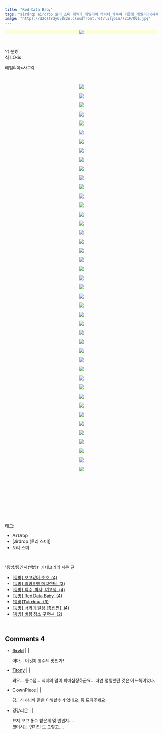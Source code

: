 ```yaml
---
title: "Red Data Baby"
tags: "airdrop airdrop 토리_스미 캐릭터_레밀리아 캐릭터_사쿠야 커플링_레밀리아x사쿠야 동방／동인지(백합)"
image: "https://d2qlf8dy658u2n.cloudfront.net/lilybin/7210/001.jpg"
---
```

<div class="article">
<div class="area_view">
<p><span class="imageblock" style="display: inline-block; width: 100%; color: rgb(185, 185, 187); text-align: center; background-color: rgb(253, 254, 214); height: auto; max-width: 100%;"><img src="{{ site.imgserver12 }}/lilybin/7210/001.jpg"/></span></p><p><br/></p><p>역 순탱<br/>식 LOkis</p><p>레밀리아x사쿠야</p><p style="text-align: center; clear: none; float: none;"><br/></p><p style="text-align: center; clear: none; float: none;"><span class="imageblock" style="display: inline-block; width: 100%; height: auto; max-width: 100%;"><img src="{{ site.imgserver12 }}/lilybin/7210/002.jpg"/></span></p><p style="text-align: center; clear: none; float: none;"><span class="imageblock" style="display: inline-block; width: 100%; height: auto; max-width: 100%;"><img src="{{ site.imgserver12 }}/lilybin/7210/003.jpg"/></span></p><p style="text-align: center; clear: none; float: none;"><span class="imageblock" style="display: inline-block; width: 100%; height: auto; max-width: 100%;"><img src="{{ site.imgserver12 }}/lilybin/7210/004.jpg"/></span></p><p style="text-align: center; clear: none; float: none;"><span class="imageblock" style="display: inline-block; width: 100%; height: auto; max-width: 100%;"><img src="{{ site.imgserver12 }}/lilybin/7210/005.jpg"/></span></p><p style="text-align: center; clear: none; float: none;"><span class="imageblock" style="display: inline-block; width: 100%; height: auto; max-width: 100%;"><img src="{{ site.imgserver12 }}/lilybin/7210/006.jpg"/></span></p><p style="text-align: center; clear: none; float: none;"><span class="imageblock" style="display: inline-block; width: 100%; height: auto; max-width: 100%;"><img src="{{ site.imgserver12 }}/lilybin/7210/007.jpg"/></span></p><p style="text-align: center; clear: none; float: none;"><span class="imageblock" style="display: inline-block; width: 100%; height: auto; max-width: 100%;"><img src="{{ site.imgserver12 }}/lilybin/7210/008.jpg"/></span></p><p style="text-align: center; clear: none; float: none;"><span class="imageblock" style="display: inline-block; width: 100%; height: auto; max-width: 100%;"><img src="{{ site.imgserver12 }}/lilybin/7210/009.jpg"/></span></p><p style="text-align: center; clear: none; float: none;"><span class="imageblock" style="display: inline-block; width: 100%; height: auto; max-width: 100%;"><img src="{{ site.imgserver12 }}/lilybin/7210/010.jpg"/></span></p><p style="text-align: center; clear: none; float: none;"><span class="imageblock" style="display: inline-block; width: 100%; height: auto; max-width: 100%;"><img src="{{ site.imgserver12 }}/lilybin/7210/011.jpg"/></span></p><p style="text-align: center; clear: none; float: none;"><span class="imageblock" style="display: inline-block; width: 100%; height: auto; max-width: 100%;"><img src="{{ site.imgserver12 }}/lilybin/7210/012.jpg"/></span></p><p style="text-align: center; clear: none; float: none;"><span class="imageblock" style="display: inline-block; width: 100%; height: auto; max-width: 100%;"><img src="{{ site.imgserver12 }}/lilybin/7210/013.jpg"/></span></p><p style="text-align: center; clear: none; float: none;"><span class="imageblock" style="display: inline-block; width: 100%; height: auto; max-width: 100%;"><img src="{{ site.imgserver12 }}/lilybin/7210/014.jpg"/></span></p><p style="text-align: center; clear: none; float: none;"><span class="imageblock" style="display: inline-block; width: 100%; height: auto; max-width: 100%;"><img src="{{ site.imgserver12 }}/lilybin/7210/015.jpg"/></span></p><p style="text-align: center; clear: none; float: none;"><span class="imageblock" style="display: inline-block; width: 100%; height: auto; max-width: 100%;"><img src="{{ site.imgserver12 }}/lilybin/7210/016.jpg"/></span></p><p style="text-align: center; clear: none; float: none;"><span class="imageblock" style="display: inline-block; width: 100%; height: auto; max-width: 100%;"><img src="{{ site.imgserver12 }}/lilybin/7210/017.jpg"/></span></p><p style="text-align: center; clear: none; float: none;"><span class="imageblock" style="display: inline-block; width: 100%; height: auto; max-width: 100%;"><img src="{{ site.imgserver12 }}/lilybin/7210/018.jpg"/></span></p><p style="text-align: center; clear: none; float: none;"><span class="imageblock" style="display: inline-block; width: 100%; height: auto; max-width: 100%;"><img src="{{ site.imgserver12 }}/lilybin/7210/019.jpg"/></span></p><p style="text-align: center; clear: none; float: none;"><span class="imageblock" style="display: inline-block; width: 100%; height: auto; max-width: 100%;"><img src="{{ site.imgserver12 }}/lilybin/7210/020.jpg"/></span></p><p style="text-align: center; clear: none; float: none;"><span class="imageblock" style="display: inline-block; width: 100%; height: auto; max-width: 100%;"><img src="{{ site.imgserver12 }}/lilybin/7210/021.jpg"/></span></p><p style="text-align: center; clear: none; float: none;"><span class="imageblock" style="display: inline-block; width: 100%; height: auto; max-width: 100%;"><img src="{{ site.imgserver12 }}/lilybin/7210/022.jpg"/></span></p><p style="text-align: center; clear: none; float: none;"><span class="imageblock" style="display: inline-block; width: 100%; height: auto; max-width: 100%;"><img src="{{ site.imgserver12 }}/lilybin/7210/023.jpg"/></span></p><p style="text-align: center; clear: none; float: none;"><span class="imageblock" style="display: inline-block; width: 100%; height: auto; max-width: 100%;"><img src="{{ site.imgserver12 }}/lilybin/7210/024.jpg"/></span></p><p style="text-align: center; clear: none; float: none;"><span class="imageblock" style="display: inline-block; width: 100%; height: auto; max-width: 100%;"><img src="{{ site.imgserver12 }}/lilybin/7210/025.jpg"/></span></p><p style="text-align: center; clear: none; float: none;"><span class="imageblock" style="display: inline-block; width: 100%; height: auto; max-width: 100%;"><img src="{{ site.imgserver12 }}/lilybin/7210/026.jpg"/></span></p><p style="text-align: center; clear: none; float: none;"><span class="imageblock" style="display: inline-block; width: 100%; height: auto; max-width: 100%;"><img src="{{ site.imgserver12 }}/lilybin/7210/027.jpg"/></span></p><p style="text-align: center; clear: none; float: none;"><span class="imageblock" style="display: inline-block; width: 100%; height: auto; max-width: 100%;"><img src="{{ site.imgserver12 }}/lilybin/7210/028.jpg"/></span></p><p style="text-align: center; clear: none; float: none;"><span class="imageblock" style="display: inline-block; width: 100%; height: auto; max-width: 100%;"><img src="{{ site.imgserver12 }}/lilybin/7210/029.jpg"/></span></p><p style="text-align: center; clear: none; float: none;"><span class="imageblock" style="display: inline-block; width: 100%; height: auto; max-width: 100%;"><img src="{{ site.imgserver12 }}/lilybin/7210/030.jpg"/></span></p><p style="text-align: center; clear: none; float: none;"><span class="imageblock" style="display: inline-block; width: 100%; height: auto; max-width: 100%;"><img src="{{ site.imgserver12 }}/lilybin/7210/031.jpg"/></span></p><p style="text-align: center; clear: none; float: none;"><span class="imageblock" style="display: inline-block; width: 100%; height: auto; max-width: 100%;"><img src="{{ site.imgserver12 }}/lilybin/7210/032.jpg"/></span></p><p style="text-align: center; clear: none; float: none;"><span class="imageblock" style="display: inline-block; width: 100%; height: auto; max-width: 100%;"><img src="{{ site.imgserver12 }}/lilybin/7210/033.jpg"/></span></p><p style="text-align: center; clear: none; float: none;"><span class="imageblock" style="display: inline-block; width: 100%; height: auto; max-width: 100%;"><img src="{{ site.imgserver12 }}/lilybin/7210/034.jpg"/></span></p><p style="text-align: center; clear: none; float: none;"><span class="imageblock" style="display: inline-block; width: 100%; height: auto; max-width: 100%;"><img src="{{ site.imgserver12 }}/lilybin/7210/035.jpg"/></span></p><p style="text-align: center; clear: none; float: none;"><span class="imageblock" style="display: inline-block; width: 100%; height: auto; max-width: 100%;"><img src="{{ site.imgserver12 }}/lilybin/7210/036.jpg"/></span></p><p style="text-align: center; clear: none; float: none;"><span class="imageblock" style="display: inline-block; width: 100%; height: auto; max-width: 100%;"><img src="{{ site.imgserver12 }}/lilybin/7210/037.jpg"/></span></p><p style="text-align: center; clear: none; float: none;"><span class="imageblock" style="display: inline-block; width: 100%; height: auto; max-width: 100%;"><img src="{{ site.imgserver12 }}/lilybin/7210/038.jpg"/></span></p><p style="text-align: center; clear: none; float: none;"><span class="imageblock" style="display: inline-block; width: 100%; height: auto; max-width: 100%;"><img src="{{ site.imgserver12 }}/lilybin/7210/039.jpg"/></span></p><p style="text-align: center; clear: none; float: none;"><span class="imageblock" style="display: inline-block; width: 100%; height: auto; max-width: 100%;"><img src="{{ site.imgserver12 }}/lilybin/7210/040.jpg"/></span></p><p style="text-align: center; clear: none; float: none;"><span class="imageblock" style="display: inline-block; width: 100%; height: auto; max-width: 100%;"><img src="{{ site.imgserver12 }}/lilybin/7210/041.jpg"/></span></p><p style="text-align: center; clear: none; float: none;"><span class="imageblock" style="display: inline-block; width: 100%; height: auto; max-width: 100%;"><img src="{{ site.imgserver12 }}/lilybin/7210/042.png"/></span></p><p style="text-align: center; clear: none; float: none;"><span class="imageblock" style="display: inline-block; width: 100%; height: auto; max-width: 100%;"><img src="{{ site.imgserver12 }}/lilybin/7210/043.jpg"/></span></p><p style="text-align: center; clear: none; float: none;"><span class="imageblock" style="display: inline-block; width: 100%; height: auto; max-width: 100%;"><img src="{{ site.imgserver12 }}/lilybin/7210/044.jpg"/></span></p><p><br/></p><p><br/></p><p><br/></p><p><br/></p>
</div></div><br/>
<div class="tagTrail">
<p>태그: </p>
<ul>
<li>AirDrop</li>
<li>[airdrop (토리 스미)]</li>
<li>토리 스미</li>
</ul>
</div><br/>
<div class="another">
<p>'동방/동인지(백합)' 카테고리의 다른 글</p>
<ul>
<li><a href="/lilybin_7255">
[동방] 보고있어 순호  (4)
</a></li>
<li><a href="/lilybin_7230">
[동방] 일방통행 메모랜덤  (3)
</a></li>
<li><a href="/lilybin_7211">
[동방] 백수, 박사, 여고생  (4)
</a></li>
<li><a href="/lilybin_7210">
[동방] Red Data Baby  (4)
</a></li>
<li><a href="/lilybin_7143">
[동방]Toireimu  (5)
</a></li>
<li><a href="/lilybin_7142">
[동방] 너와의 일상 [총집편]  (4)
</a></li>
<li><a href="/lilybin_7141">
[동방] 비봉 청소 구락부  (2)
</a></li>
</ul>
</div><br/>
<div class="comment">
<h2 class="bold">Comments <span id="commentCount7210">4</span></h2>
<div style="clear:both;">
<div id="entry7210Comment" style="display:block">
<ul class="list_reply">
<li class="rp_general" id="comment13203501">
<div class="post-comment">
<div>
<span>
<i class="fa fa-user"></i> <a href="http://" onclick="return openLinkInNewWindow(this)">fkrzld</a> |
                                |
                               
</span>
<p>아아... 이것이 통수의 맛인가!</p>

</div>
</div>
</li>
<li class="rp_general" id="comment13203927">
<div class="post-comment">
<div>
<span>
<i class="fa fa-user"></i> <a href="http://" onclick="return openLinkInNewWindow(this)">Titony</a> |
                                |
                               
</span>
<p>와우... 통수잼... 식자의 말이 의미심장하군요... 과연 멀쩡했던 것은 어느쪽이었나.</p>

</div>
</div>
</li>
<li class="rp_general" id="comment13213860">
<div class="post-comment">
<div>
<span>
<i class="fa fa-user"></i>ClownPiece |
                                |
                               
</span>
<p>끙...식자님의 말을 이해할수가 없네요; 좀 도와주세요. </p>

</div>
</div>
</li>
<li class="rp_general" id="comment14435017">
<div class="post-comment">
<div>
<span>
<i class="fa fa-user"></i>강강리온 |
                                |
                               
</span>
<p>표지 보고 통수 받은게 몇 번인지....<br/>
코이시는 인기인 도 그렇고....</p>

</div>
</div>
</li>
</ul>
</div>
</div>
</div><br/>
<br/>
<p id="refer"></p>
<br/>


